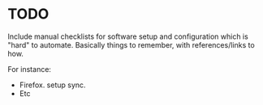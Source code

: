 TODO
====

Include manual checklists for software setup and configuration which is "hard" to automate.
Basically things to remember, with references/links to how.

For instance:

* Firefox. setup sync.
* Etc

